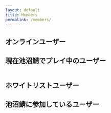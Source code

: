 ```yaml
---
layout: default
title: Members
permalink: /members/
---
```


<section class="section" id="online-users">
    <div class="container">
        <h1 class="title">オンラインユーザー</h1>
        <h2 class="subtitle">現在池沼鯖でプレイ中のユーザー</h2>
        <div class="columns is-multiline is-mobile" id="online-users-list">
        </div>
    </div>
</section>

<section class="section" id="whitelist-users">
    <div class="container">
        <h1 class="title">ホワイトリストユーザー</h1>
        <h2 class="subtitle">池沼鯖に参加しているユーザー</h2>
        <div class="columns is-multiline is-mobile" id="whitelist-users-list">
        </div>
    </div>
</section>

<script>
(window.onload = function() {
    function paddingZero(n) {
        return n > 9 ? n : '0' + n;
    }
    function minecraft_uuid2twitter_sn(uuid){
        var array = [
          { "0fba512a-44dd-4ec4-9ef6-ecb2aa28c38e" :"s0baco" },
          { "f7a3fc3d-f13b-46b6-8d48-d06de506cdb5" :"s0baco" },
          { "df96c622-655d-41d2-ac73-39a8ee195104" :"CUP_dadapo" },
          { "58f12a1c-1989-4f3b-9182-1ff23bd5d251" :"nagisberry" },
          { "e8e2ea61-af44-468d-9bd6-6f6903c110dd" :"eai04191" },
          { "efcd84f7-65c7-4803-ad2e-6f7b6fa7a66c" :"nagisberry" },
          { "d6692e9d-4ea1-4074-ba74-14f013b8db37" :"benntann_RX" },
          { "2cc26e6b-4fc0-4086-8527-0753fb48d5d3" :"Angelfall1229" },
          { "8a030347-3955-4899-98ea-f9fc0bfa079f" :"automatic_penis" },
          { "593fd0a2-482d-46ee-b9a8-980414a5e9d7" :"IV_C_LI" },
          { "4993972d-3d99-4f77-b490-c13aac5575dc" :"nanase_coder" },
          { "d723b514-850a-44ad-a5bc-474d633275c2" :"fumieval" },
          { "bd117a60-8b8f-4704-bf46-0fbdd5c84a56" :"su2ca" },
          { "d9b34348-01f2-449a-8e03-5dbc3fce21e9" :"CUP_dadapo" },
          { "4f112cce-e958-4ffc-b672-72e2804853cb" :"eai04191" }
        ];
        for(var i = 0; i < array.length; i++) {
            if(array[i][uuid] !== undefined){
                return(array[i][uuid]);
            }
        }
    }

    function subaccount_check(uuid) {
        var array = [
          { "0fba512a-44dd-4ec4-9ef6-ecb2aa28c38e" :true },
          { "efcd84f7-65c7-4803-ad2e-6f7b6fa7a66c" :true },
          { "d9b34348-01f2-449a-8e03-5dbc3fce21e9" :true },
          { "4f112cce-e958-4ffc-b672-72e2804853cb" :true }
        ];
        for(var i = 0; i < array.length; i++) {
            if(array[i][uuid] !== undefined){
                return(array[i][uuid]);
            }
        }
    }

    $.ajax({
        type: 'GET',
        url: 'http://api.chi.show/v1/',
        dataType: 'json',
        success: function(json) {
            var len = json["stats_players"].length;
            $("#whitelist-users h2").append(' (' + len + '人)');
            json["stats_players"].sort(
                function(a, b) {
                    var aName = a["login_time"];
                    var bName = b["login_time"];
                    if (aName < bName) return 1;
                    if (aName > bName) return -1;
                    return 0;
                }
            );

            for (var i = 0; i < len; i++) {
                var name = json["stats_players"][i].name;
                if(name == "Eai"){
                    name = name + '<span class="tag is-success">OP</span>';
                }
                var uuid = json["stats_players"][i].uuid;
                var twitter_sn = minecraft_uuid2twitter_sn(uuid);
                if(twitter_sn == undefined){
                    var twitter_tag = "";
                }else {
                    var twitter_tag = '<p class="subtitle is-6"><a href="https://twitter.com/' + twitter_sn + '">@' + twitter_sn + '</a></p>';
                }
                var subaccount = subaccount_check(uuid);
                if(subaccount == undefined){
                    var subaccount_tag = "";
                }else {
                    var subaccount_tag = '<span class="subaccount">Sub</span>';
                }
                var bust_url = "https://visage.surgeplay.com/bust/512/" + uuid;
                var icon = "https://visage.surgeplay.com/head/512/" + uuid + "";
                var exp_level = json["stats_players"][i].exp_level;
                var exp_perc = json["stats_players"][i].exp_perc * 100;
                var food_level = paddingZero(json["stats_players"][i].food_level);
                var health = paddingZero(Math.floor(json["stats_players"][i].health));
                var armor = paddingZero(Math.floor(json["stats_players"][i].armor_rating));
                var playtime = moment(moment() + moment(json["stats_players"][i].playtime, "X")).diff(moment(), 'hours');
                var login_time = moment.unix(json["stats_players"][i].login_time).fromNow();

                var playerdata =
                    '<div class="card column is-12-mobile is-one-third-tablet is-one-quarter-desktop" data-uuid="' + uuid + '">' +
                        '<div class="card-image">' +
                            '<figure class="image is-square">' +
                              '<img class="bust" src="' + bust_url + '">' +
                            '</figure>' +
                        '</div>' +
                        '<div class="card-content">' +
                        subaccount_tag + 
                            '<div class="media">' + 
                                '<div class="media-left">' + 
                                    '<figure class="image is-48x48">' + 
                                        '<img src="' + icon + '">' + 
                                    '</figure>' + 
                                '</div>' + 
                                '<div class="media-content">' + 
                                    '<p class="title is-4">'+ name +'</p>' + 
                                    twitter_tag + 
                                '</div>' + 
                            '</div>' + 
                            '<div class="content">' + 
                                '<progress class="progress is-primary" value="' + exp_perc + '" max="100" ">' + 
                                '</progress><span class="progress-info">Lv' + exp_level + ' - ' + exp_perc + '%</span>' + 
                            '</div>' + 
                        '</div>' +
                        '<footer class="card-footer">' +
                            '<a class="card-footer-item playtime"><i class="fa fa-clock-o" aria-hidden="true"></i>' + playtime + '時間</a>' +
                            '<a class="card-footer-item login_time"><i class="fa fa-calendar" aria-hidden="true"></i>' + login_time + '</a>' +
                        '</footer>' +
                        '<footer class="card-footer">' +
                            '<a class="card-footer-item health" data-value="' + health + '"><img src="https://hydra-media.cursecdn.com/minecraft.gamepedia.com/a/a7/Heart.svg">' + health + '</a>' +
                            '<a class="card-footer-item armor" data-value="' + armor + '"><img src="https://hydra-media.cursecdn.com/minecraft.gamepedia.com/b/b1/Armor.svg">' + armor + '</a>' +
                            '<a class="card-footer-item food_level"data-value="' + food_level + '"><img src="https://hydra-media.cursecdn.com/minecraft.gamepedia.com/6/65/Hunger.svg" >' + food_level + '</a>' +
                        '</footer>' +
                    '</div>';
                
                $("#whitelist-users-list").append(playerdata);
                
                if (json["stats_players"][i].online == 1) {
                    $("#online-users").css("display", "block");
                    $("#online-users-list").prepend(playerdata);
                    $("#online-users-list .card").addClass("is-online");
                }
            }
        }
    });
})();
</script>
